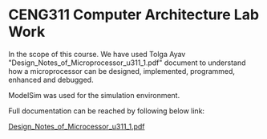 
# CENG311 Computer Architecture Lab Work

In the scope of this course. We have used Tolga Ayav "Design_Notes_of_Microprocessor_u311_1.pdf" document 
to understand how a microprocessor can be designed, implemented, programmed, enhanced and debugged.

ModelSim was used for the simulation environment.

Full documentation can be reached by following below link:

[Design_Notes_of_Microcessor_u311_1.pdf](http://web.iyte.edu.tr/~tolgaayav/courses/ceng311/Design_Notes_of_Microprocessor_u311_1.pdf)

